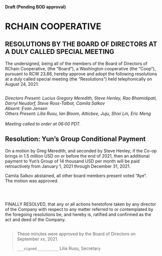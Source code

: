#### Draft (Pending BOD approval)
<!--Markdown rendering of [2021/08-24/20210824-DocuSign.pdf](/2021/08-24/20210824-DocuSign.pdf)-->

##

# RCHAIN COOPERATIVE

## RESOLUTIONS BY THE BOARD OF DIRECTORS AT A DULY CALLED SPECIAL MEETING
The undersigned, being all of the members of the Board of Directors of RChain Cooperative, (the “Board”), a Washington cooperative (the “Coop”), pursuant to RCW 23.86, hereby approve and adopt the following resolutions at a duly called special meeting (the “Resolutions”) held telephonically on August 24, 2021:

##

*Directors Present: Lucius Gregory Meredith, Steve Henley,  Rao Bhamidipati, Darryl Neudorf, Steve Ross-Talbot, Camila Salkov* \
*Absent: Evan Jensen* \
*Others Present:  Lilia Rusu, Ian Bloom, Atticbee, Juju, Shixi Lin, Eric Meng* \
\
*Meeting called to order at 06:00 PDT.*

##

## Resolution: Yun’s Group Conditional Payment

On a motion by Greg Meredith, and seconded by Steve Henley; if the Co-op brings in 1.5 million USD on or before the end of 2021, then an additional payment to Yun’s Group of 14 thousand USD per month will be paid retroactively from January 1, 2021 through December 31, 2021. 

Camila Salkov abstained, all other board members present voted “Aye”. \
The motion was approved.

<br>

##

FINALLY RESOLVED, that any or all actions heretofore taken by any director of the Company with respect to any matter referred to or contemplated by the foregoing resolutions be, and hereby is, ratified and confirmed as the act and deed of the Company.

##

>These minutes were approved by the Board of Directors on September xx, 2021.
>
> `___signed__________`
> Lilia Rusu, Secretary
